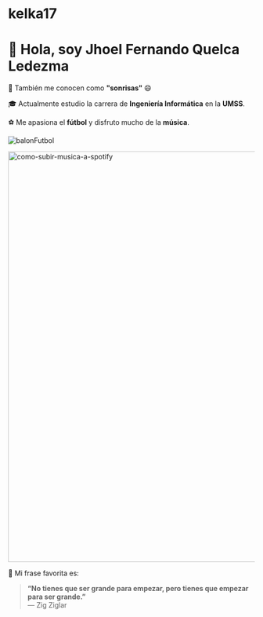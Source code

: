# kelka17
# 👋 Hola, soy Jhoel Fernando Quelca Ledezma

🌟 También me conocen como **"sonrisas"** 😄

🎓 Actualmente estudio la carrera de **Ingeniería Informática** en la **UMSS**.

⚽ Me apasiona el **fútbol** y disfruto mucho de la **música**.

![balonFutbol](https://github.com/user-attachments/assets/6d5ba705-6837-40f5-9a04-40ffada0c6fa)

<img width="1608" height="837" alt="como-subir-musica-a-spotify" src="https://github.com/user-attachments/assets/d324c991-8919-4a51-856e-e92a06c40752" />


💬 Mi frase favorita es:

> **“No tienes que ser grande para empezar, pero tienes que empezar para ser grande.”**  
> — Zig Ziglar
